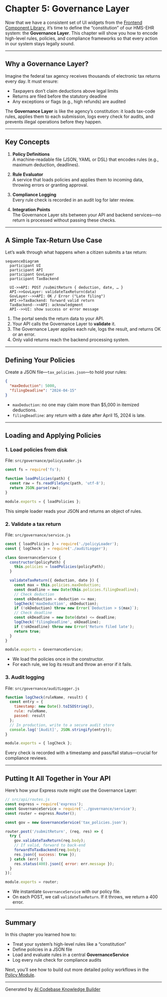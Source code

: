 # Chapter 5: Governance Layer

Now that we have a consistent set of UI widgets from the [Frontend Component Library](04_frontend_component_library_.md), it’s time to define the “constitution” of our HMS-EHR system: the **Governance Layer**. This chapter will show you how to encode high-level rules, policies, and compliance frameworks so that every action in our system stays legally sound.

---

## Why a Governance Layer?

Imagine the federal tax agency receives thousands of electronic tax returns every day. It must ensure:

- Taxpayers don’t claim deductions above legal limits  
- Returns are filed before the statutory deadline  
- Any exceptions or flags (e.g., high refunds) are audited  

The **Governance Layer** is like the agency’s constitution: it loads tax-code rules, applies them to each submission, logs every check for audits, and prevents illegal operations before they happen.

---

## Key Concepts

1. **Policy Definitions**  
   A machine-readable file (JSON, YAML or DSL) that encodes rules (e.g., maximum deduction, deadlines).

2. **Rule Evaluator**  
   A service that loads policies and applies them to incoming data, throwing errors or granting approval.

3. **Compliance Logging**  
   Every rule check is recorded in an audit log for later review.

4. **Integration Points**  
   The Governance Layer sits between your API and backend services—no return is processed without passing these checks.

---

## A Simple Tax-Return Use Case

Let’s walk through what happens when a citizen submits a tax return:

```mermaid
sequenceDiagram
  participant UI
  participant API
  participant GovLayer
  participant TaxBackend

  UI->>API: POST /submitReturn { deduction, date, … }
  API->>GovLayer: validateTaxReturn(data)
  GovLayer-->>API: OK / Error ("Late filing")
  API->>TaxBackend: forward valid return
  TaxBackend-->>API: acknowledgment
  API-->>UI: show success or error message
```

1. The portal sends the return data to your API.  
2. Your API calls the Governance Layer to **validate** it.  
3. The Governance Layer applies each rule, logs the result, and returns OK or an error.  
4. Only valid returns reach the backend processing system.

---

## Defining Your Policies

Create a JSON file—`tax_policies.json`—to hold your rules:

```json
{
  "maxDeduction": 5000,
  "filingDeadline": "2024-04-15"
}
```

- `maxDeduction`: no one may claim more than $5,000 in itemized deductions.  
- `filingDeadline`: any return with a date after April 15, 2024 is late.

---

## Loading and Applying Policies

### 1. Load policies from disk

File: `src/governance/policyLoader.js`

```js
const fs = require('fs');

function loadPolicies(path) {
  const raw = fs.readFileSync(path, 'utf-8');
  return JSON.parse(raw);
}

module.exports = { loadPolicies };
```

This simple loader reads your JSON and returns an object of rules.

### 2. Validate a tax return

File: `src/governance/service.js`

```js
const { loadPolicies } = require('./policyLoader');
const { logCheck } = require('./auditLogger');

class GovernanceService {
  constructor(policyPath) {
    this.policies = loadPolicies(policyPath);
  }

  validateTaxReturn({ deduction, date }) {
    const max = this.policies.maxDeduction;
    const deadline = new Date(this.policies.filingDeadline);
    // Check deduction
    const okDeduction = deduction <= max;
    logCheck('maxDeduction', okDeduction);
    if (!okDeduction) throw new Error(`Deduction > ${max}`);
    // Check deadline
    const okDeadline = new Date(date) <= deadline;
    logCheck('filingDeadline', okDeadline);
    if (!okDeadline) throw new Error('Return filed late');
    return true;
  }
}

module.exports = GovernanceService;
```

- We load the policies once in the constructor.  
- For each rule, we log its result and throw an error if it fails.

### 3. Audit logging

File: `src/governance/auditLogger.js`

```js
function logCheck(ruleName, result) {
  const entry = {
    timestamp: new Date().toISOString(),
    rule: ruleName,
    passed: result
  };
  // In production, write to a secure audit store
  console.log('[Audit]', JSON.stringify(entry));
}

module.exports = { logCheck };
```

Every check is recorded with a timestamp and pass/fail status—crucial for compliance reviews.

---

## Putting It All Together in Your API

Here’s how your Express route might use the Governance Layer:

```js
// src/api/routes.js
const express = require('express');
const GovernanceService = require('../governance/service');
const router = express.Router();

const gov = new GovernanceService('tax_policies.json');

router.post('/submitReturn', (req, res) => {
  try {
    gov.validateTaxReturn(req.body);
    // If valid, forward to back-end
    forwardToTaxBackend(req.body);
    res.json({ success: true });
  } catch (err) {
    res.status(400).json({ error: err.message });
  }
});

module.exports = router;
```

- We instantiate `GovernanceService` with our policy file.  
- On each POST, we call `validateTaxReturn`. If it throws, we return a 400 error.

---

## Summary

In this chapter you learned how to:

- Treat your system’s high-level rules like a “constitution”  
- Define policies in a JSON file  
- Load and evaluate rules in a central **GovernanceService**  
- Log every rule check for compliance audits  

Next, you’ll see how to build out more detailed policy workflows in the [Policy Module](06_policy_module_.md).

---

Generated by [AI Codebase Knowledge Builder](https://github.com/The-Pocket/Tutorial-Codebase-Knowledge)